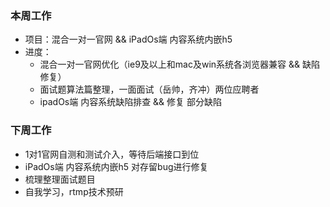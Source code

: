 ### 本周工作
* 项目：混合一对一官网 && iPadOs端 内容系统内嵌h5
* 进度： 
    * 混合一对一官网优化（ie9及以上和mac及win系统各浏览器兼容 && 缺陷修复）
    * 面试题算法篇整理，一面面试（岳帅，齐冲）两位应聘者
    * ipadOs端 内容系统缺陷排查 && 修复 部分缺陷
### 下周工作
* 1对1官网自测和测试介入，等待后端接口到位
* iPadOs端 内容系统内嵌h5 对存留bug进行修复
* 梳理整理面试题目
* 自我学习，rtmp技术预研






